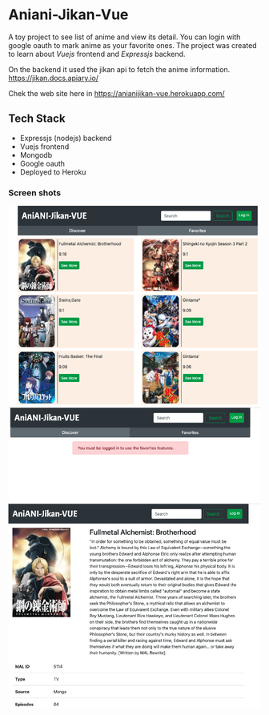 # Aniani-Jikan-Vue

A toy project to see list of anime and view its detail. You can login with google oauth to mark anime as your favorite ones. The project was created to learn about *Vuejs* frontend and *Expressjs* backend.

On the backend it used the jikan api to fetch the anime information. https://jikan.docs.apiary.io/


Chek the web site here in https://anianijikan-vue.herokuapp.com/

## Tech Stack
* Expressjs (nodejs) backend
* Vuejs frontend
* Mongodb
* Google oauth
* Deployed to Heroku

### Screen shots

![](docs/1.png)
![](docs/2.png)
![](docs/3.png)